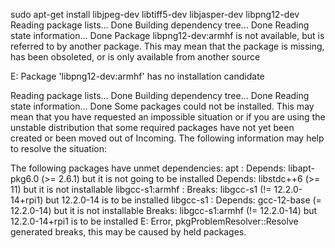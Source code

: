 sudo apt-get install libjpeg-dev libtiff5-dev libjasper-dev libpng12-dev
Reading package lists... Done
Building dependency tree... Done
Reading state information... Done
Package libpng12-dev:armhf is not available, but is referred to by another package.
This may mean that the package is missing, has been obsoleted, or
is only available from another source

E: Package 'libpng12-dev:armhf' has no installation candidate


Reading package lists... Done
Building dependency tree... Done
Reading state information... Done
Some packages could not be installed. This may mean that you have
requested an impossible situation or if you are using the unstable
distribution that some required packages have not yet been created
or been moved out of Incoming.
The following information may help to resolve the situation:

The following packages have unmet dependencies:
 apt : Depends: libapt-pkg6.0 (>= 2.6.1) but it is not going to be installed
       Depends: libstdc++6 (>= 11) but it is not installable
 libgcc-s1:armhf : Breaks: libgcc-s1 (!= 12.2.0-14+rpi1) but 12.2.0-14 is to be installed
 libgcc-s1 : Depends: gcc-12-base (= 12.2.0-14) but it is not installable
             Breaks: libgcc-s1:armhf (!= 12.2.0-14) but 12.2.0-14+rpi1 is to be installed
E: Error, pkgProblemResolver::Resolve generated breaks, this may be caused by held packages.

